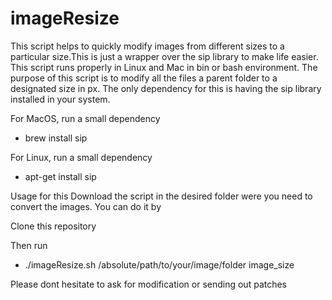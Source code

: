 # imageResize

This script helps to quickly modify images from different sizes to a particular size.This is just a wrapper over the sip library to make life easier.
This script runs properly in Linux and Mac in bin or bash environment.
The purpose of this script is to modify all the files a parent folder to a designated size in px. The only dependency for this is having the sip library installed in your system.

For MacOS, run a small dependency
* brew install sip

For Linux, run a small dependency
* apt-get install sip

Usage for this 
Download the script in the desired folder were you need to convert the images. You can do it by

Clone this repository

Then run

* ./imageResize.sh /absolute/path/to/your/image/folder image_size

Please dont hesitate to ask for modification or sending out patches

